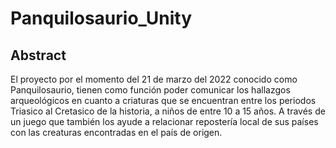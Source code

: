 # Panquilosaurio_Unity

Abstract 
-------------

El proyecto por el momento del 21 de marzo del 2022 conocido como Panquilosaurio, tienen como función poder comunicar los hallazgos arqueológicos en cuanto a criaturas 
que se encuentran entre los periodos Triasico al Cretasico de la historia, a niños de entre 10 a 15 años. A través de un juego que también los ayude a relacionar 
repostería local de sus países con las creaturas encontradas en el país de origen. </br>

